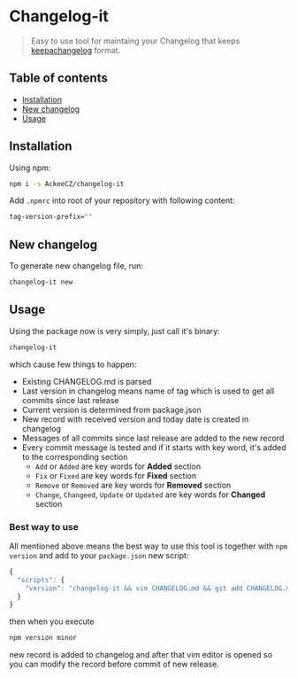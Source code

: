 # Changelog-it

> Easy to use tool for maintaing your Changelog that keeps [keepachangelog](https://keepachangelog.com) format.

## Table of contents
  * [Installation](#init)
  * [New changelog](#new-changelog)
  * [Usage](#usage)

## Installation

Using npm:

```bash
npm i -s AckeeCZ/changelog-it
```

Add `.npmrc` into root of your repository with following content:

```bash
tag-version-prefix=""
```

## New changelog

To generate new changelog file, run:

```bash
changelog-it new
```

## Usage

Using the package now is very simply, just call it's binary:

```bash
changelog-it
```

which cause few things to happen:

* Existing CHANGELOG.md is parsed
* Last version in changelog means name of tag which is used to get all commits since last release
* Current version is determined from package.json
* New record with received version and today date is created in changelog
* Messages of all commits since last release are added to the new record
* Every commit message is tested and if it starts with key word, it's added to the corresponding section
  * `Add` or `Added` are key words for **Added** section
  * `Fix` or `Fixed` are key words for **Fixed** section
  * `Remove` or `Removed` are key words for **Removed** section
  * `Change`, `Changeed`, `Update` or `Updated` are key words for **Changed** section

### Best way to use
All mentioned above means the best way to use this tool is together with `npm version` and add to your `package.json` new script:

```js
{
  "scripts": {
    "version": "changelog-it && vim CHANGELOG.md && git add CHANGELOG.md"
  }
}
```

then when you execute

```bash
npm version minor
```

new record is added to changelog and after that vim editor is opened so you can modify the record before commit of new release.